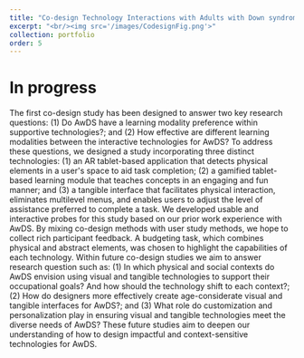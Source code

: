 ```yaml
---
title: "Co-design Technology Interactions with Adults with Down syndrome"
excerpt: "<br/><img src='/images/CodesignFig.png'>"
collection: portfolio
order: 5
---
```


# In progress
The first co-design study has been designed to answer two key research questions: (1) Do AwDS have a learning modality preference within supportive technologies?; and (2) How effective are different learning modalities between the interactive technologies for AwDS? To address these questions, we designed a study incorporating three distinct technologies: (1) an AR tablet-based application that detects physical elements in a user's space to aid task completion; (2) a gamified tablet-based learning module that teaches concepts in an engaging and fun manner; and (3) a tangible interface that facilitates physical interaction, eliminates multilevel menus, and enables users to adjust the level of assistance preferred to complete a task. We developed usable and interactive probes for this study based on our prior work experience with AwDS. By mixing co-design methods with user study methods, we hope to collect rich participant feedback. A budgeting task, which combines physical and abstract elements, was chosen to highlight the capabilities of each technology. 
Within future co-design studies we aim to answer research question such as: (1) In which physical and social contexts do AwDS envision using visual and tangible technologies to support their occupational goals? And how should the technology shift to each context?; (2) How do designers more effectively create age-considerate visual and tangible interfaces for AwDS?; and (3) What role do customization and personalization play in ensuring visual and tangible technologies meet the diverse needs of AwDS? These future studies aim to deepen our understanding of how to design impactful and context-sensitive technologies for AwDS.

